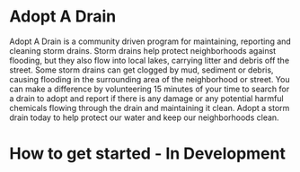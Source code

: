 # Adopt A Drain
Adopt A Drain is a community driven program for maintaining, reporting and cleaning storm drains. 
Storm drains help protect neighborhoods against flooding, but they also flow into local lakes, carrying litter and debris off the street. Some storm drains can get clogged by mud, sediment or debris, causing flooding in the surrounding area of the neighborhood or street. You can make a difference by volunteering 15 minutes of your time to search for a drain to adopt and report if there is any damage or any potential harmful chemicals flowing through the drain and maintaining it clean. Adopt a storm drain today to help protect our water and keep our neighborhoods clean.

# How to get started - In Development

